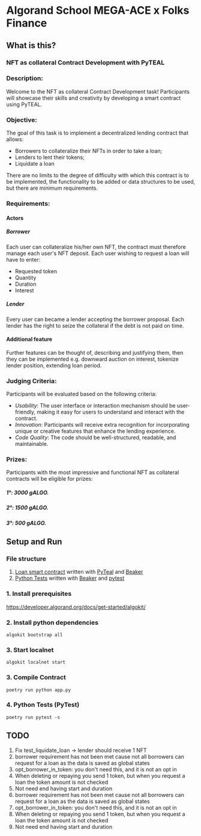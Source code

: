 # Algorand School MEGA-ACE x Folks Finance

## What is this?

### NFT as collateral Contract Development with PyTEAL

### Description:
Welcome to the NFT as collateral Contract Development task! Participants will showcase their skills and creativity by developing a smart contract using PyTEAL.

### Objective:
The goal of this task is to implement a decentralized lending contract that allows:
- Borrowers to collateralize their NFTs in order to take a loan;
- Lenders to lent their tokens;
- Liquidate a loan

There are no limits to the degree of difficulty with which this contract is to be implemented, the functionality to be added or data structures to be used, but there are minimum requirements.

### Requirements:

#### Actors
##### Borrower
Each user can collateralize his/her own NFT, the contract must therefore manage each user's NFT deposit.
Each user wishing to request a loan will have to enter:
- Requested token
- Quantity
- Duration
- Interest

##### Lender
Every user can became a lender accepting the borrower proposal.
Each lender has the right to seize the collateral if the debt is not paid on time.

#### Additional feature
Further features can be thought of, describing and justifying them, then they can be implemented e.g. downward auction on interest, tokenize lender position, extending loan period.
### Judging Criteria:
Participants will be evaluated based on the following criteria:
- *Usability*: The user interface or interaction mechanism should be user-friendly, making it easy for users to understand and interact with the contract.
- *Innovation*: Participants will receive extra recognition for incorporating unique or creative features that enhance the lending experience.
- *Code Quality*: The code should be well-structured, readable, and maintainable.

### Prizes:
Participants with the most impressive and functional NFT as collateral contracts will be eligible for prizes:
##### 1°: 3000 gALGO.
##### 2°: 1500 gALGO.
##### 3°:  500 gALGO. 

## Setup and Run

### File structure
1. [Loan smart contract](app.py) written with [PyTeal](https://github.com/algorand/pyteal) and [Beaker](https://github.com/algorand-devrel/beaker)
2. [Python Tests](test_app.py) written with [Beaker](https://github.com/algorand-devrel/beaker) and [pytest](https://docs.pytest.org/en/7.1.x/)

### 1. Install prerequisites 
https://developer.algorand.org/docs/get-started/algokit/

### 2. Install python dependencies

`algokit bootstrap all`

### 3. Start localnet
`algokit localnet start`

### 3. Compile Contract

`poetry run python app.py`

### 4. Python Tests (PyTest)

`poetry run pytest -s`

## TODO
1. Fix test_liquidate_loan -> lender should receive 1 NFT
2. borrower requirement has not been met cause not all borrowers can request for a loan as the data is saved as global states
3. opt_borrower_in_token: you don't need this, and it is not an opt in
4.  When deleting or repaying you send 1 token, but when you request a loan the token amount is not checked
5. Not need end having start and duration
6. borrower requirement has not been met cause not all borrowers can request for a loan as the data is saved as global states
7. opt_borrower_in_token: you don't need this, and it is not an opt in
8. When deleting or repaying you send 1 token, but when you request a loan the token amount is not checked
9. Not need end having start and duration
